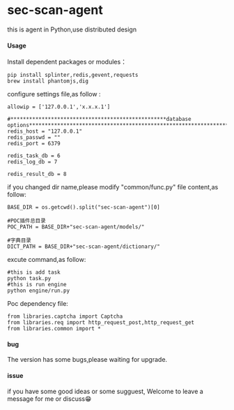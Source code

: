 # sec-scan-agent
this is agent in Python,use distributed design

#### Usage

Install dependent packages or modules：

```
pip install splinter,redis,gevent,requests
brew install phantomjs,dig
```
configure settings file,as follow :

```
allowip = ['127.0.0.1','x.x.x.1']

#**************************************************database options********************************************************************
redis_host = "127.0.0.1"
redis_passwd = ""
redis_port = 6379

redis_task_db = 6
redis_log_db = 7

redis_result_db = 8

```
if you changed dir name,please modify "common/func.py" file content,as follow:
```
BASE_DIR = os.getcwd().split("sec-scan-agent")[0]

#POC插件总目录
POC_PATH = BASE_DIR+"sec-scan-agent/models/"

#字典目录
DICT_PATH = BASE_DIR+"sec-scan-agent/dictionary/"
```

excute command,as follow:
```
#this is add task 
python task.py 
#this is run engine
python engine/run.py

```


Poc dependency file:
```
from libraries.captcha import Captcha
from libraries.req import http_request_post,http_request_get
from libraries.common import *
```

#### bug
The version has  some bugs,please waiting for upgrade.

#### issue
if you have some good ideas or some sugguest, Welcome to leave a message for me or discuss😁







